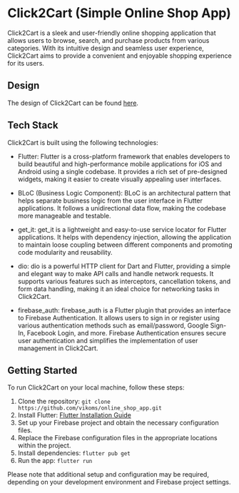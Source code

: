 # Click2Cart (Simple Online Shop App)

Click2Cart is a sleek and user-friendly online shopping application that allows users to browse, search, and purchase products from various categories. With its intuitive design and seamless user experience, Click2Cart aims to provide a convenient and enjoyable shopping experience for its users.

## Design

The design of Click2Cart can be found [here](https://www.figma.com/community/file/979967194939443160).

## Tech Stack

Click2Cart is built using the following technologies:

- Flutter: Flutter is a cross-platform framework that enables developers to build beautiful and high-performance mobile applications for iOS and Android using a single codebase. It provides a rich set of pre-designed widgets, making it easier to create visually appealing user interfaces.

- BLoC (Business Logic Component): BLoC is an architectural pattern that helps separate business logic from the user interface in Flutter applications. It follows a unidirectional data flow, making the codebase more manageable and testable.

- get_it: get_it is a lightweight and easy-to-use service locator for Flutter applications. It helps with dependency injection, allowing the application to maintain loose coupling between different components and promoting code modularity and reusability.

- dio: dio is a powerful HTTP client for Dart and Flutter, providing a simple and elegant way to make API calls and handle network requests. It supports various features such as interceptors, cancellation tokens, and form data handling, making it an ideal choice for networking tasks in Click2Cart.

- firebase_auth: firebase_auth is a Flutter plugin that provides an interface to Firebase Authentication. It allows users to sign in or register using various authentication methods such as email/password, Google Sign-In, Facebook Login, and more. Firebase Authentication ensures secure user authentication and simplifies the implementation of user management in Click2Cart.

## Getting Started

To run Click2Cart on your local machine, follow these steps:

1. Clone the repository: `git clone https://github.com/vikoms/online_shop_app.git`
2. Install Flutter: [Flutter Installation Guide](https://flutter.dev/docs/get-started/install)
3. Set up your Firebase project and obtain the necessary configuration files.
4. Replace the Firebase configuration files in the appropriate locations within the project.
5. Install dependencies: `flutter pub get`
6. Run the app: `flutter run`

Please note that additional setup and configuration may be required, depending on your development environment and Firebase project settings.
